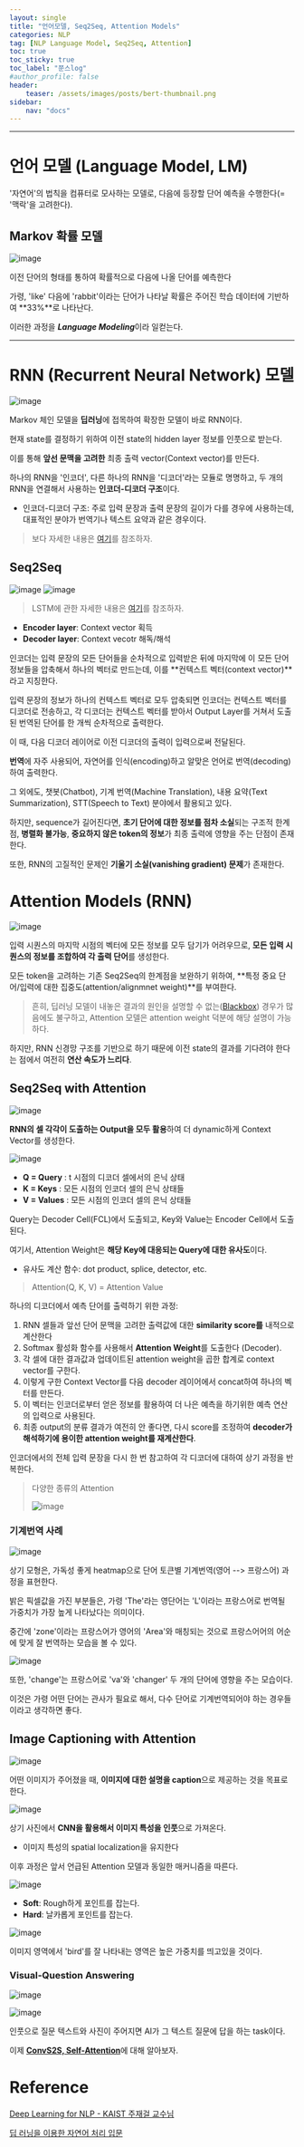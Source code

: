 ```yaml
---
layout: single
title: "언어모델, Seq2Seq, Attention Models"
categories: NLP
tag: [NLP Language Model, Seq2Seq, Attention]
toc: true
toc_sticky: true
toc_label: "쭌스log"
#author_profile: false
header:
    teaser: /assets/images/posts/bert-thumbnail.png
sidebar:
    nav: "docs"
---
```


****
# 언어 모델 (Language Model, LM)
'자연어'의 법칙을 컴퓨터로 모사하는 모델로, 다음에 등장할 단어 예측을 수행한다(= '맥락'을 고려한다).

## Markov 확률 모델
![image](https://user-images.githubusercontent.com/39285147/183536291-32897298-797e-4fd8-aac9-4bcc9ef3459e.png)

이전 단어의 형태를 통하여 확률적으로 다음에 나올 단어를 예측한다

가령, 'like' 다음에 'rabbit'이라는 단어가 나타날 확률은 주어진 학습 데이터에 기반하여 **33%**로 나타난다.

이러한 과정을 ***Language Modeling***이라 일컫는다.

****
# RNN (Recurrent Neural Network) 모델
![image](https://user-images.githubusercontent.com/39285147/183536890-b8d596a2-c3c0-4c90-8193-ac96f8b8cdb0.png)

Markov 체인 모델을 **딥러닝**에 접목하여 확장한 모델이 바로 RNN이다.

현재 state를 결정하기 위하여 이전 state의 hidden layer 정보를 인풋으로 받는다.

이를 통해 **앞선 문맥을 고려한** 최종 출력 vector(Context vector)를 만든다.

하나의 RNN을 '인코더', 다른 하나의 RNN을 '디코더'라는 모듈로 명명하고, 두 개의 RNN을 연결해서 사용하는 **인코더-디코더 구조**이다.
- 인코더-디코더 구조: 주로 입력 문장과 출력 문장의 길이가 다를 경우에 사용하는데, 대표적인 분야가 번역기나 텍스트 요약과 같은 경우이다.

> 보다 자세한 내용은 [여기](https://github.com/hchoi256/ai-terms/blob/main/README.md)를 참조하자.

## Seq2Seq
![image](https://user-images.githubusercontent.com/39285147/183537292-5cfe7c3f-d380-4e0c-aa20-266341ae5d9a.png)
![image](https://user-images.githubusercontent.com/39285147/185516796-59b5f330-c2b1-40c0-9bcb-14c43a31af03.png)

> LSTM에 관한 자세한 내용은 [여기](https://github.com/hchoi256/ai-terms/blob/main/README.md)를 참조하자.

- **Encoder layer**: Context vector 획득
- **Decoder layer**: Context vecotr 해독/해석

인코더는 입력 문장의 모든 단어들을 순차적으로 입력받은 뒤에 마지막에 이 모든 단어 정보들을 압축해서 하나의 벡터로 만드는데, 이를 **컨텍스트 벡터(context vector)**라고 지칭한다.

입력 문장의 정보가 하나의 컨텍스트 벡터로 모두 압축되면 인코더는 컨텍스트 벡터를 디코더로 전송하고, 각 디코더는 컨텍스트 벡터를 받아서 Output Layer를 거쳐서 도출된 번역된 단어를 한 개씩 순차적으로 출력한다.

이 때, 다음 디코더 레이어로 이전 디코더의 출력이 입력으로써 전달된다.

**번역**에 자주 사용되어, 자연어를 인식(encoding)하고 알맞은 언어로 번역(decoding)하여 출력한다.

그 외에도, 챗봇(Chatbot), 기계 번역(Machine Translation), 내용 요약(Text Summarization), STT(Speech to Text) 분야에서 활용되고 있다.

하지만, sequence가 길어진다면, **초기 단어에 대한 정보를 점차 소실**되는 구조적 한계점, **병렬화 불가능**, **중요하지 않은 token의 정보**가 최종 출력에 영향을 주는 단점이 존재한다.

또한, RNN의 고질적인 문제인 **기울기 소실(vanishing gradient) 문제**가 존재한다.

# Attention Models (RNN)
![image](https://user-images.githubusercontent.com/39285147/185522397-1fafee32-76bc-4cac-9d6c-cee081e341b1.png)

입력 시퀀스의 마지막 시점의 벡터에 모든 정보를 모두 담기가 어려우므로, **모든 입력 시퀀스의 정보를 조합하여 각 출력 단어**를 생성한다.

모든 token을 고려하는 기존 Seq2Seq의 한계점을 보완하기 위하여, **특정 중요 단어/입력에 대한 집중도(attention/alignmnet weight)**를 부여한다.

> 흔히, 딥러닝 모델이 내놓은 결과의 원인을 설명할 수 없는([Blackbox](https://github.com/hchoi256/ai-terms/blob/main/README.md)) 경우가 많음에도 불구하고, Attention 모델은 attention weight 덕분에 해당 설명이 가능하다.

하지만, RNN 신경망 구조를 기반으로 하기 때문에 이전 state의 결과를 기다려야 한다는 점에서 여전히 **연산 속도가 느리다**.

## Seq2Seq with Attention
![image](https://user-images.githubusercontent.com/39285147/183538147-9eb2a2cf-b06c-4994-9a3b-11a4013a6fc8.png)

**RNN의 셀 각각이 도출하는 Output을 모두 활용**하여 더 dynamic하게 Context Vector를 생성한다.

![image](https://user-images.githubusercontent.com/39285147/186281646-1f620a26-7a61-4e9a-81de-9dd9b88b75e2.png)

- **Q = Query** : t 시점의 디코더 셀에서의 은닉 상태
- **K = Keys** : 모든 시점의 인코더 셀의 은닉 상태들
- **V = Values** : 모든 시점의 인코더 셀의 은닉 상태들

Query는 Decoder Cell(FCL)에서 도출되고, Key와 Value는 Encoder Cell에서 도출된다.

여기서, Attention Weight은 **해당 Key에 대응되는 Query에 대한 유사도**이다.
- 유사도 계산 함수: dot product, splice, detector, etc.

> Attention(Q, K, V) = Attention Value

하나의 디코더에서 예측 단어를 출력하기 위한 과정:
1. RNN 셀들과 앞선 단어 문맥을 고려한 출력값에 대한 **similarity score를** 내적으로 계산한다
2. Softmax 활성화 함수를 사용해서 **Attention Weight**를 도출한다 (Decoder).
3. 각 셀에 대한 결과값과 업데이트된 attention weight을 곱한 합계로 context vector를 구한다.
4. 이렇게 구한 Context Vector를 다음 decoder 레이어에서 concat하여 하나의 벡터를 만든다.
5. 이 벡터는 인코더로부터 얻은 정보를 활용하여 더 나은 예측을 하기위한 예측 연산의 입력으로 사용된다.
5. 최종 output의 분류 결과가 여전히 안 좋다면, 다시 score를 조정하여 **decoder가 해석하기에 용이한 attention weight를 재계산한다**.

인코더에서의 전체 입력 문장을 다시 한 번 참고하여 각 디코더에 대하여 상기 과정을 반복한다.

> 다양한 종류의 Attention
>
> ![image](https://user-images.githubusercontent.com/39285147/186280401-2314828d-877c-4056-b578-872f229e6b52.png)

### 기계번역 사례
![image](https://user-images.githubusercontent.com/39285147/186273750-3ecf29f3-289c-44aa-a345-afe3a325a265.png)

상기 모형은, 가독성 좋게 heatmap으로 단어 토큰별 기계번역(영어 --> 프랑스어) 과정을 표현한다.

밝은 픽셀값을 가진 부분들은, 가령 'The'라는 영단어는 'L'이라는 프랑스어로 번역될 가중치가 가장 높게 나타났다는 의미이다.

중간에 'zone'이라는 프랑스어가 영어의 'Area'와 매칭되는 것으로 프랑스어어의 어순에 맞게 잘 번역하는 모습을 볼 수 있다.

![image](https://user-images.githubusercontent.com/39285147/186274146-b9fedbd5-7b6e-40a0-ba57-9f1599e82001.png)

또한, 'change'는 프랑스어로 'va'와 'changer' 두 개의 단어에 영향을 주는 모습이다.

이것은 가령 어떤 단어는 관사가 필요로 해서, 다수 단어로 기계번역되어야 하는 경우들이라고 생각하면 좋다.

## Image Captioning with Attention
![image](https://user-images.githubusercontent.com/39285147/186275873-843f6307-9463-44c9-aab6-9c36fb97b0fb.png)

어떤 이미지가 주어졌을 때, **이미지에 대한 설명을 caption**으로 제공하는 것을 목표로 한다.

![image](https://user-images.githubusercontent.com/39285147/186276848-50615f64-ba96-491f-8848-7dea5a9f986f.png)

상기 사진에서 **CNN을 활용해서 이미지 특성을 인풋**으로 가져온다.
- 이미지 특성의 spatial localization을 유지한다

이후 과정은 앞서 언급된 Attention 모델과 동일한 매커니즘을 따른다.

![image](https://user-images.githubusercontent.com/39285147/186277826-5554b458-4ec2-49ad-8a88-338e2bf7c159.png)

- **Soft**: Rough하게 포인트를 잡는다.
- **Hard**: 날카롭게 포인트를 잡는다.

![image](https://user-images.githubusercontent.com/39285147/186278089-53f57436-b083-4e52-a259-532a5220aee7.png)

이미지 영역에서 'bird'를 잘 나타내는 영역은 높은 가중치를 띄고있을 것이다.

### Visual-Question Answering
![image](https://user-images.githubusercontent.com/39285147/186278538-5cc4ab6b-4deb-4821-a81d-a0dacf81207f.png)

![image](https://user-images.githubusercontent.com/39285147/186278341-8640156d-70f2-45d2-ae1c-110e1b6dbf21.png)

인풋으로 질문 텍스트와 사진이 주어지면 AI가 그 텍스트 질문에 답을 하는 task이다.

이제 [**ConvS2S, Self-Attention**](https://hchoi256.github.io/bert/bert-3/)에 대해 알아보자.

# Reference
[Deep Learning for NLP - KAIST 주재걸 교수님](https://www.youtube.com/watch?v=JqkfT1s60cI&list=PLep-kTP3NkcOjOS1a30UNW-tH2FSoGYfg&index=1)

[딥 러닝을 이용한 자연어 처리 입문](https://wikidocs.net/22893)